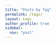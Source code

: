 ```yaml
---
title: "Posts by Tag"
permalink: /tags/
layout: tags
author_profile: true
sidebar:
  nav: "post"
---
```

